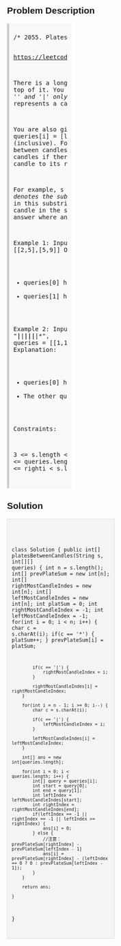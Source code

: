 <style>
  body { font-family: Arial, sans-serif; }
  .container { max-width: 50%; margin: auto; padding: 20px; }
  .comment-block { max-width: 50%; background-color: #f9f9f9; padding: 10px; border-left: 5px solid #ccc; }
  .code-block { background-color: #f4f4f4; padding: 10px; border: 1px solid #ddd; }
</style>

<div class='container'>
<h2>Problem Description</h2>
<div class='comment-block'>
<pre>
/* 2055. Plates Between Candles

https://leetcode.com/problems/plates-between-candles/description/

There is a long table with a line of plates and candles arranged on top of it. 
You are given a 0-indexed string s consisting of characters '*' and '|' only, 
where a '*' represents a plate and a '|' represents a candle.

You are also given a 0-indexed 2D integer array queries where queries[i] = [lefti, righti] 
denotes the substring s[lefti...righti] (inclusive). For each query, you need to find the 
number of plates between candles that are in the substring. A plate is considered between 
candles if there is at least one candle to its left and at least one candle to its right 
in the substring.

For example, s = "||**||**|*", and a query [3, 8] denotes the substring "*||**|". 
The number of plates between candles in this substring is 2, as each of the two plates 
has at least one candle in the substring to its left and right.
Return an integer array answer where answer[i] is the answer to the ith query.

 
Example 1:
Input: s = "**|**|***|", queries = [[2,5],[5,9]]
Output: [2,3]
Explanation:
- queries[0] has two plates between candles.
- queries[1] has three plates between candles.


Example 2:
Input: s = "***|**|*****|**||**|*", queries = [[1,17],[4,5],[14,17],[5,11],[15,16]]
Output: [9,0,0,0,0]
Explanation:
- queries[0] has nine plates between candles.
- The other queries have zero plates between candles.
 

Constraints:

3 <= s.length <= 105
s consists of '*' and '|' characters.
1 <= queries.length <= 105
queries[i].length == 2
0 <= lefti <= righti < s.length
*/
</pre>
</div>

<h2>Solution</h2>
<div class='code-block'>
<pre><code class='language-java'>

class Solution {
    public int[] platesBetweenCandles(String s, int[][] queries) {
        int n = s.length();
        int[] prevPlateSum = new int[n];
        int[] rightMostCandleIndes = new int[n];
        int[] leftMostCandleIndes = new int[n];
        int platSum = 0;
        int rightMostCandleIndex = -1;
        int leftMostCandleIndex = -1;
        for(int i = 0; i < n; i++) {
            char c = s.charAt(i);
            if(c == '*') {
                platSum++;
            }
            prevPlateSum[i] = platSum;

            if(c == '|') {
                rightMostCandleIndex = i;
            }

            rightMostCandleIndes[i] = rightMostCandleIndex;
        }

        for(int i = n - 1; i >= 0; i--) {
            char c = s.charAt(i);

            if(c == '|') {
                leftMostCandleIndex = i;
            }
        
            leftMostCandleIndes[i] = leftMostCandleIndex;
        }

        int[] ans = new int[queries.length];

        for(int i = 0; i < queries.length; i++) {
            int[] query = queries[i];
            int start = query[0];
            int end = query[1];
            int leftIndex = leftMostCandleIndes[start];
            int rightIndex = rightMostCandleIndes[end];
            if(leftIndex == -1 || rightIndex == -1 || leftIndex >= rightIndex) {
                ans[i] = 0;
            } else {
                //注意： prevPlateSum[rightIndex] - prevPlateSum[leftIndex - 1]
                ans[i] = prevPlateSum[rightIndex] - (leftIndex == 0 ? 0 : prevPlateSum[leftIndex - 1]);
            }
        }

        return ans;
        
    }
}</code></pre>
</div>
</div>
